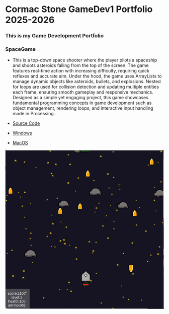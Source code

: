 # Cormac Stone GameDev1 Portfolio 2025-2026
### This is my Game Development Portfolio


### SpaceGame
* This is a top-down space shooter where the player pilots a spaceship and shoots asteroids falling from the top of the screen. The game features real-time action with increasing difficulty, requiring quick reflexes and accurate aim. Under the hood, the game uses ArrayLists to manage dynamic objects like asteroids, bullets, and explosions. Nested for loops are used for collision detection and updating multiple entities each frame, ensuring smooth gameplay and responsive mechanics. Designed as a simple yet engaging project, this game showcases fundamental programming concepts in game development such as object management, rendering loops, and interactive input handling made in Processing.

* [Source Code](https://github.com/CormacStone/CStone-GameDev1/tree/main/src/SpaceGame)

* [Windows](https://github.com/CormacStone/CStone-GameDev1/tree/main/src/SpaceGame/windows-amd64)

* [MacOS](https://github.com/CormacStone/CStone-GameDev1/tree/main/src/SpaceGame/macos-aarch64)

![Running Space Game](https://github.com/CormacStone/CStone-GameDev1/blob/main/images/RunningSpaceGame.png?raw=true)
